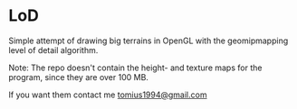 LoD
===

Simple attempt of drawing big terrains in OpenGL with the geomipmapping level of detail algorithm.

Note: The repo doesn't contain the height- and texture maps for the program, since they are over 100 MB.

If you want them contact me tomius1994@gmail.com 

